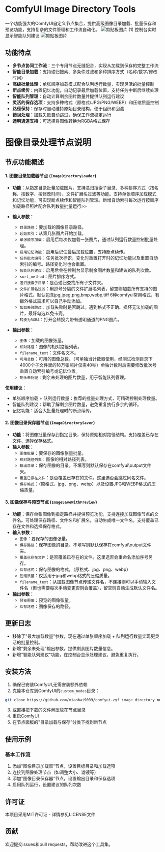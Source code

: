 # ComfyUI Image Directory Tools

一个功能强大的ComfyUI自定义节点集合，提供高级图像目录加载、批量保存和预览功能，支持复杂的文件管理和工作流自动化。
![剪贴板图片 (1)](https://github.com/user-attachments/assets/8dc19371-74cd-42ae-9140-3a51f138ccc5)
控制台实时显示智能队列建议
![剪贴板图片](https://github.com/user-attachments/assets/cf3a569c-84cb-4692-bdb4-6810f347eccd)



## 功能特点

- **多节点协同工作流**：三个专用节点无缝配合，实现从加载到保存的完整工作流
- **智能目录加载**：支持递归搜索、多条件过滤和多种排序方式（名称/数字/修改时间）
- **高级批量处理**：单张顺序加载模式配合队列运行数量，实现灵活的批量控制
- **断点续传**：内置记忆功能，自动记录最后加载位置，支持任务中断后继续处理
- **智能队列管理**：自动计算剩余图片数量并提供队列运行建议
- **灵活的保存选项**：支持多种格式（原格式/JPG/PNG/WEBP）和压缩质量控制
- **路径保持**：保存时自动维持原始目录结构，便于组织和回溯
- **错误处理**：加载失败自动跳过，确保工作流稳定运行
- **透明通道支持**：可选择将图像转换为RGBA格式保存

# 图像目录处理节点说明

## 节点功能概述

#### 1. 图像目录加载器节点 (`ImageDirectoryLoader`)
- **功能**：从指定目录批量加载图片，支持递归搜索子目录、多种排序方式（按名称、按数字、按修改时间）、文件扩展名过滤等功能。支持单张顺序加载模式和记忆功能，可实现断点续传和智能队列管理。新增自动索引每次运行按顺序加载路径照片配合队列数量批量运行>>
- **输入参数**：
  - `目录路径`：要加载的图像目录路径。
  - `起始索引`：从第几张图片开始加载。
  - `单张顺序加载`：启用后每次仅加载一张图片，通过队列运行数量控制批量处理。
  - `启用记忆功能`：启用后记住最后加载位置，支持断点续传。
  - `任务批次编号`：任务批次标识，变化时重置打开时的记忆功能以及重置自动索引的编号。路径变化时也会重置。
  - `智能队列建议`：启用后会在控制台显示剩余图片数量和建议的队列次数。
  - `sort_method`：图片排序方式。
  - `递归搜索子目录`：是否递归查找所有子文件夹。
  - `文件扩展名过滤`：用逗号分隔的文件扩展名列表，留空则加载所有支持的图片格式。默认包含jpg,jpeg,png,bmp,webp,tiff 6种comfyui常用格式，有额外格式需求可以自己手动添加。
  - `加载失败跳过`：加载失败时是否跳过。遇到格式不正确、损坏无法加载的图片，最好勾选以免卡壳。
  - `转换为RGBA`：打开会转换为带有透明通道的PNG图片。
 
- **输出参数**：
  - `图像`：加载的图像张量。
  - `相对路径`：图像的相对路径列表。
  - `filename_text`：文件名文本。
  - `可用总数`：可用的图像总数。（可单独当计数器使用，经测试检测目录下4000个子文件里的18万张照片仅需40秒）单独计数时后需要修改批次号重置自动索引编号或记忆位置。
  - `剩余未处理`：剩余未处理的图片数量，用于智能队列管理。

**使用建议**：
- 单张顺序加载 + 队列运行数量：推荐的批量处理方式，可精确控制处理数量。
- 智能队列建议：帮助了解剩余图片数量，避免重复执行多余的循环。
- 记忆功能：适合大批量处理时的断点续传。

#### 2. 图像目录保存器节点 (`ImageDirectorySaver`)
- **功能**：将图像批量保存到指定目录，保持原始相对路径结构。支持覆盖已存在文件、选择保存格式。
- **输入参数**：
  - `图像批量`：要保存的图像张量批量。
  - `相对路径列表`：图像的相对路径列表。
  - `输出目录`：保存图像的目录。不填写则默认保存在comfyui\output文件夹。
  - `覆盖已存在文件`：是否覆盖已存在的文件。这里选否会跳过同名文件。
  - `保存格式`：（原格式、jpg、png、webp）以及设置JPG和WEBP格式的压缩质量。
 
#### 3. 图像保存与预览节点 (`ImageSaveWithPreview`)
- **功能**：保存单张图像到指定路径并提供预览功能，支持连接加载图像节点的文件名。可处理保存路径、文件名和扩展名，自动生成唯一文件名，支持覆盖已存在文件和选择保存格式。
- **输入参数**：
  - `图像`：要保存的图像张量。
  - `保存路径`：保存图像的目录。不填写则默认保存在comfyui\output文件夹。
  - `覆盖已存在文件`：是否覆盖已存在的文件。这里选否会重命名添加序号另存。
  - `保存格式`：保存图像的格式。（原格式、jpg、png、webp）
  - `压缩质量`：仅适用于jpg和webp格式的压缩质量。
  - `filename_text`：从加载图像节点传递文件名，不连接则可以手动输入文件名（但也需要每次手动变更否则会覆盖），留空则自动生成默认文件名。
- **输出参数**：
  - `预览图像`：预览的图像张量。
  - `保存路径`：图像保存的路径。

## 更新日志
- 移除了"最大加载数量"参数，现在通过单张顺序加载 + 队列运行数量实现更灵活的批量控制。
- 新增"剩余未处理"输出参数，提供剩余图片数量信息。
- 新增"智能队列建议"功能，在控制台显示处理建议，避免重复执行。


## 安装方法

1. 确保已安装ComfyUI,无需安装额外依赖
2. 克隆本仓库到ComfyUI的`custom_nodes`目录：
```bash
git clone https://github.com/xiaobai9009/comfyui-zyf_image_directory_nodes.git
```
3. 或直接把下载的文件解压放在节点目录
3. 重启ComfyUI
4. 在节点面板的"目录加载与保存"分类下找到新节点

## 使用示例

### 基本工作流
1. 添加"图像目录加载器"节点，设置目标目录和加载选项
2. 连接到图像处理节点（如调整大小、滤镜等）
3. 添加"图像目录保存器"节点，设置输出目录和保存选项
4. 启用队列运行，设置建议的队列次数


## 许可证

本项目采用MIT许可证 - 详情参见LICENSE文件

## 贡献

欢迎提交issues和pull requests，帮助改进这个工具集。


